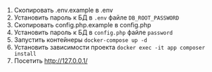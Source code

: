 1. Скопировать .env.example в .env
2. Установить пароль к БД в `.env` файле `DB_ROOT_PASSWORD`
3. Скопировать config.php.example в config.php
4. Установить пароль к БД в `config.php` файле `password` 
5. Запустить контейнеры `docker-compose up -d`
6. Установить зависимости проекта `docker exec -it app composer install`
7. Посетить http://127.0.0.1/
